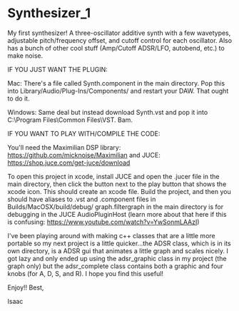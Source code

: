 # Synthesizer_1
My first synthesizer! A three-oscillator additive synth with a few wavetypes, adjustable pitch/frequency offset, and cutoff control for each oscillator. Also has a bunch of other cool stuff (Amp/Cutoff ADSR/LFO, autobend, etc.) to make noise.

IF YOU JUST WANT THE PLUGIN:

Mac: There's a file called Synth.component in the main directory. Pop this into Library/Audio/Plug-Ins/Components/ and restart your DAW. That ought to do it.

Windows: Same deal but instead download Synth.vst and pop it into C:\Program Files\Common Files\VST. Bam.

IF YOU WANT TO PLAY WITH/COMPILE THE CODE:

You'll need the Maximilian DSP library: https://github.com/micknoise/Maximilian
and JUCE: https://shop.juce.com/get-juce/download
 
To open this project in xcode, install JUCE and open the .jucer file in the main directory, then click the button next to the play button that shows the xcode icon. This should create an xcode file. Build the project, and then you should have aliases to .vst and .component files in Builds/MacOSX/build/debug/
graph.filtergraph in the main directory is for debugging in the JUCE AudioPluginHost (learn more about that here if this is confusing: https://www.youtube.com/watch?v=YwSonmLAAzI)

I've been playing around with making c++ classes that are a little more portable so my next project is a little quicker...the ADSR class, which is in its own directory, is a  ADSR gui that animates a little graph and scales nicely. I got lazy and only ended up using the adsr_graphic class in my project (the graph only) but the adsr_complete class contains both a graphic and four knobs (for A, D, S, and R). I hope you find this useful!

Enjoy!!
Best,

Isaac

